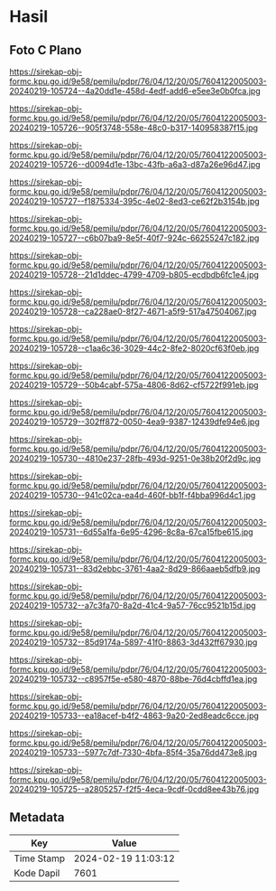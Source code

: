 # Hasil

## Foto C Plano

https://sirekap-obj-formc.kpu.go.id/9e58/pemilu/pdpr/76/04/12/20/05/7604122005003-20240219-105724--4a20dd1e-458d-4edf-add6-e5ee3e0b0fca.jpg

https://sirekap-obj-formc.kpu.go.id/9e58/pemilu/pdpr/76/04/12/20/05/7604122005003-20240219-105726--905f3748-558e-48c0-b317-140958387f15.jpg

https://sirekap-obj-formc.kpu.go.id/9e58/pemilu/pdpr/76/04/12/20/05/7604122005003-20240219-105726--d0094d1e-13bc-43fb-a6a3-d87a26e96d47.jpg

https://sirekap-obj-formc.kpu.go.id/9e58/pemilu/pdpr/76/04/12/20/05/7604122005003-20240219-105727--f1875334-395c-4e02-8ed3-ce62f2b3154b.jpg

https://sirekap-obj-formc.kpu.go.id/9e58/pemilu/pdpr/76/04/12/20/05/7604122005003-20240219-105727--c6b07ba9-8e5f-40f7-924c-66255247c182.jpg

https://sirekap-obj-formc.kpu.go.id/9e58/pemilu/pdpr/76/04/12/20/05/7604122005003-20240219-105728--21d1ddec-4799-4709-b805-ecdbdb6fc1e4.jpg

https://sirekap-obj-formc.kpu.go.id/9e58/pemilu/pdpr/76/04/12/20/05/7604122005003-20240219-105728--ca228ae0-8f27-4671-a5f9-517a47504067.jpg

https://sirekap-obj-formc.kpu.go.id/9e58/pemilu/pdpr/76/04/12/20/05/7604122005003-20240219-105728--c1aa6c36-3029-44c2-8fe2-8020cf63f0eb.jpg

https://sirekap-obj-formc.kpu.go.id/9e58/pemilu/pdpr/76/04/12/20/05/7604122005003-20240219-105729--50b4cabf-575a-4806-8d62-cf5722f991eb.jpg

https://sirekap-obj-formc.kpu.go.id/9e58/pemilu/pdpr/76/04/12/20/05/7604122005003-20240219-105729--302ff872-0050-4ea9-9387-12439dfe94e6.jpg

https://sirekap-obj-formc.kpu.go.id/9e58/pemilu/pdpr/76/04/12/20/05/7604122005003-20240219-105730--4810e237-28fb-493d-9251-0e38b20f2d9c.jpg

https://sirekap-obj-formc.kpu.go.id/9e58/pemilu/pdpr/76/04/12/20/05/7604122005003-20240219-105730--941c02ca-ea4d-460f-bb1f-f4bba996d4c1.jpg

https://sirekap-obj-formc.kpu.go.id/9e58/pemilu/pdpr/76/04/12/20/05/7604122005003-20240219-105731--6d55a1fa-6e95-4296-8c8a-67ca15fbe615.jpg

https://sirekap-obj-formc.kpu.go.id/9e58/pemilu/pdpr/76/04/12/20/05/7604122005003-20240219-105731--83d2ebbc-3761-4aa2-8d29-866aaeb5dfb9.jpg

https://sirekap-obj-formc.kpu.go.id/9e58/pemilu/pdpr/76/04/12/20/05/7604122005003-20240219-105732--a7c3fa70-8a2d-41c4-9a57-76cc9521b15d.jpg

https://sirekap-obj-formc.kpu.go.id/9e58/pemilu/pdpr/76/04/12/20/05/7604122005003-20240219-105732--85d9174a-5897-41f0-8863-3d432ff67930.jpg

https://sirekap-obj-formc.kpu.go.id/9e58/pemilu/pdpr/76/04/12/20/05/7604122005003-20240219-105732--c8957f5e-e580-4870-88be-76d4cbffd1ea.jpg

https://sirekap-obj-formc.kpu.go.id/9e58/pemilu/pdpr/76/04/12/20/05/7604122005003-20240219-105733--ea18acef-b4f2-4863-9a20-2ed8eadc6cce.jpg

https://sirekap-obj-formc.kpu.go.id/9e58/pemilu/pdpr/76/04/12/20/05/7604122005003-20240219-105733--5977c7df-7330-4bfa-85f4-35a76dd473e8.jpg

https://sirekap-obj-formc.kpu.go.id/9e58/pemilu/pdpr/76/04/12/20/05/7604122005003-20240219-105725--a2805257-f2f5-4eca-9cdf-0cdd8ee43b76.jpg


## Metadata

| Key        | Value               |
| ---------- | ------------------- |
| Time Stamp | 2024-02-19 11:03:12 |
| Kode Dapil | 7601                |



